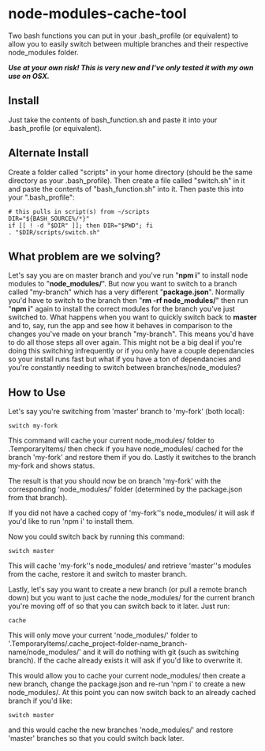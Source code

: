 # node-modules-cache-tool
Two bash functions you can put in your .bash_profile (or equivalent) to allow you to easily switch between multiple branches and their respective node_modules folder.

**_Use at your own risk! This is very new and I've only tested it with my own use on OSX._**

## Install
Just take the contents of bash_function.sh and paste it into your .bash_profile (or equivalent).

## Alternate Install
Create a folder called "scripts" in your home directory (should be the same directory as your .bash_profile). Then create a file called "switch.sh" in it and paste the contents of "bash_function.sh" into it. Then paste this into your ".bash_profile":

```
# this pulls in script(s) from ~/scripts
DIR="${BASH_SOURCE%/*}"
if [[ ! -d "$DIR" ]]; then DIR="$PWD"; fi
. "$DIR/scripts/switch.sh"
```


## What problem are we solving?

Let's say you are on master branch and you've run "**npm i**" to install node modules to "**node_modules/**". But now you want to switch to a branch called "my-branch" which has a very different "**package.json**". Normally you'd have to switch to the branch then "**rm -rf node_modules/**" then run "**npm i**" again to install the correct modules for the branch you've just switched to. What happens when you want to quickly switch back to **master** and to, say, run the app and see how it behaves in comparison to the changes you've made on your branch "my-branch". This means you'd have to do all those steps all over again. This might not be a big deal if you're doing this switching infrequently or if you only have a couple dependancies so your install runs fast but what if you have a ton of dependancies and you're constantly needing to switch between branches/node_modules?

## How to Use

Let's say you're switching from 'master' branch to 'my-fork' (both local):
```
switch my-fork
```
This command will cache your current node_modules/ folder to .TemporaryItems/ then check if you have node_modules/ cached for the branch 'my-fork' and restore them if you do. Lastly it switches to the branch my-fork and shows status.

The result is that you should now be on branch 'my-fork' with the corresponding 'node_modules/' folder (determined by the package.json from that branch).

If you did not have a cached copy of 'my-fork''s node_modules/ it will ask if you'd like to run 'npm i' to install them.

Now you could switch back by running this command:
```
switch master
```
This will cache 'my-fork''s node_modules/ and retrieve 'master''s modules from the cache, restore it and switch to master branch.


Lastly, let's say you want to create a new branch (or pull a remote branch down) but you want to just cache the node_modules/ for the current branch you're moving off of so that you can switch back to it later. Just run:
```
cache
```
This will only move your current 'node_modules/' folder to '.TemporaryItems/.cache_project-folder-name_branch-name/node_modules/' and it will do nothing with git (such as switching branch). If the cache already exists it will ask if you'd like to overwrite it.

This would allow you to cache your current node_modules/ then create a new branch, change the package.json and re-run 'npm i' to create a new node_modules/. At this point you can now switch back to an already cached branch if you'd like:
```
switch master
```
and this would cache the new branches 'node_modules/' and restore 'master' branches so that you could switch back later.
